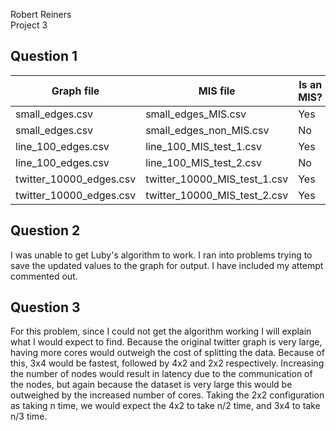 Robert Reiners  
Project 3  

<h2>Question 1</h2>  
  
|        Graph file       |           MIS file           | Is an MIS? |
| ----------------------- | ---------------------------- | ---------- |
| small_edges.csv         | small_edges_MIS.csv          | Yes        |
| small_edges.csv         | small_edges_non_MIS.csv      | No         |
| line_100_edges.csv      | line_100_MIS_test_1.csv      | Yes        |
| line_100_edges.csv      | line_100_MIS_test_2.csv      | No         |
| twitter_10000_edges.csv | twitter_10000_MIS_test_1.csv | Yes        |
| twitter_10000_edges.csv | twitter_10000_MIS_test_2.csv | Yes        |

<h2>Question 2</h2>  
I was unable to get Luby's algorithm to work. I ran into problems trying to save the updated values to the graph for output. I have included my attempt commented out.  

<h2>Question 3</h2>  
For this problem, since I could not get the algorithm working I will explain what I would expect to find. Because the original twitter graph is very large, having more cores would outweigh the cost of splitting the data. Because of this, 3x4 would be fastest, followed by 4x2 and 2x2 respectively. Increasing the number of nodes would result in latency due to the communication of the nodes, but again because the dataset is very large this would be outweighed by the increased number of cores. Taking the 2x2 configuration as taking n time, we would expect the 4x2 to take n/2 time, and 3x4 to take n/3 time.  
